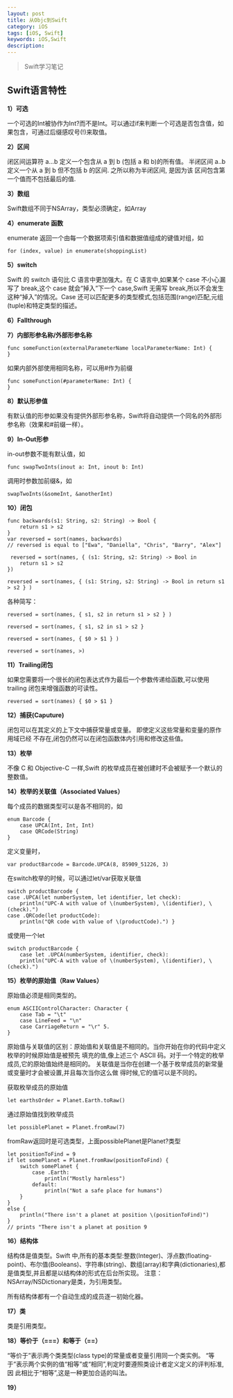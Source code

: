 ```yaml
---
layout: post
title: 从Objc到Swift
category: iOS
tags: [iOS, Swift]
keywords: iOS,Swift
description: 
---
```


> Swift学习笔记

## Swift语言特性

**1）可选**

一个可选的Int被协作为Int?而不是Int。可以通过if来判断一个可选是否包含值，如果包含，可通过后缀感叹号(!)来取值。

**2）区间**

闭区间运算符 a...b 定义一个包含从 a 到 b (包括 a 和 b)的所有值。
半闭区间 a..b 定义一个从 a 到 b 但不包括 b 的区间. 之所以称为半闭区间, 是因为该 区间包含第一个值而不包括最后的值.

**3）数组**

Swift数组不同于NSArray，类型必须确定，如Array<Int>

**4）enumerate 函数**

enumerate 返回一个由每一个数据项索引值和数据值组成的键值对组，如

```
for (index, value) in enumerate(shoppingList)
```

**5）switch**

Swift 的 switch 语句比 C 语言中更加强大。在 C 语言中,如果某个 case 不小心漏写了 break,这个 case 就会“掉入”下一个 case,Swift 无需写 break,所以不会发生这种“掉入”的情况。Case 还可以匹配更多的类型模式,包括范围(range)匹配,元组(tuple)和特定类型的描述。

**6）Fallthrough**


**7）内部形参名称/外部形参名称**

```
func someFunction(externalParameterName localParameterName: Int) {
}
```

如果内部外部使用相同名称，可以用#作为前缀

```
func someFunction(#parameterName: Int) {
}
```

**8）默认形参值**

有默认值的形参如果没有提供外部形参名称，Swift将自动提供一个同名的外部形参名称（效果和#前缀一样）。

**9）In-Out形参**

in-out参数不能有默认值，如

```
func swapTwoInts(inout a: Int, inout b: Int)
```

调用时参数加前缀&，如

```
swapTwoInts(&someInt, &anotherInt)
```

**10）闭包**

```
func backwards(s1: String, s2: String) -> Bool { 
	return s1 > s2}var reversed = sort(names, backwards)// reversed is equal to ["Ewa", "Daniella", "Chris", "Barry", "Alex"]
```

```
￼reversed = sort(names, { (s1: String, s2: String) -> Bool in 
	return s1 > s2})
```

```
reversed = sort(names, { (s1: String, s2: String) -> Bool in return s1 > s2 } )
```
各种简写：

```
reversed = sort(names, { s1, s2 in return s1 > s2 } )
```

```
reversed = sort(names, { s1, s2 in s1 > s2 } 
```

```
reversed = sort(names, { $0 > $1 } )
```

```
reversed = sort(names, >)
```

**11）Trailing闭包**

如果您需要将一个很长的闭包表达式作为最后一个参数传递给函数,可以使用 trailing 闭包来增强函数的可读性。

```
reversed = sort(names) { $0 > $1 }
```

**12）捕获(Caputure)**

闭包可以在其定义的上下文中捕获常量或变量。 即使定义这些常量和变量的原作用域已经 不存在,闭包仍然可以在闭包函数体内引用和修改这些值。

**13）枚举**

不像 C 和 Objective-C 一样,Swift 的枚举成员在被创建时不会被赋予一个默认的 整数值。

**14）枚举的关联值（Associated Values）**

每个成员的数据类型可以是各不相同的，如

```
enum Barcode {	case UPCA(Int, Int, Int)	case QRCode(String)}
```

定义变量时，

```
var productBarcode = Barcode.UPCA(8, 85909_51226, 3)
```

在switch枚举的时候，可以通过let/var获取关联值

```
switch productBarcode {case .UPCA(let numberSystem, let identifier, let check): 	println("UPC-A with value of \(numberSystem), \(identifier), \(check).") case .QRCode(let productCode):	println("QR code with value of \(productCode).") }
```

或使用一个let

```
switch productBarcode {	case let .UPCA(numberSystem, identifier, check):	println("UPC-A with value of \(numberSystem), \(identifier), \(check).")
```

**15）枚举的原始值（Raw Values）**

原始值必须是相同类型的。

```
enum ASCIIControlCharacter: Character {	case Tab = "\t"	case LineFeed = "\n"	case CarriageReturn = "\r" 5. }
```
原始值与关联值的区别：原始值和关联值是不相同的。当你开始在你的代码中定义枚举的时候原始值是被预先 填充的值,像上述三个 ASCII 码。对于一个特定的枚举成员,它的原始值始终是相同的。 关联值是当你在创建一个基于枚举成员的新常量或变量时才会被设置,并且每次当你这么做 得时候,它的值可以是不同的。

获取枚举成员的原始值

```
let earthsOrder = Planet.Earth.toRaw()
```

通过原始值找到枚举成员

```
let possiblePlanet = Planet.fromRaw(7)
```

fromRaw返回时是可选类型，上面possiblePlanet是Planet?类型

```
let positionToFind = 9if let somePlanet = Planet.fromRaw(positionToFind) { 
	switch somePlanet {		case .Earth:			println("Mostly harmless")		default:			println("Not a safe place for humans")	}} 
else {	println("There isn't a planet at position \(positionToFind)")}// prints "There isn't a planet at position 9
```

**16）结构体**

结构体是值类型。Swift 中,所有的基本类型:整数(Integer)、浮点数(floating-point)、布尔值(Booleans)、字符串(string)、数组(array)和字典(dictionaries),都是值类型,并且都是以结构体的形式在后台所实现。
注意：NSArray/NSDictionary是类，为引用类型。

所有结构体都有一个自动生成的成员逐一初始化器。

**17）类**

类是引用类型。

**18）等价于（===）和等于（==）**

“等价于”表示两个类类型(class type)的常量或者变量引用同一个类实例。 “等于”表示两个实例的值“相等”或“相同”,判定时要遵照类设计者定义定义的评判标准,因 此相比于“相等”,这是一种更加合适的叫法。

**19）**

